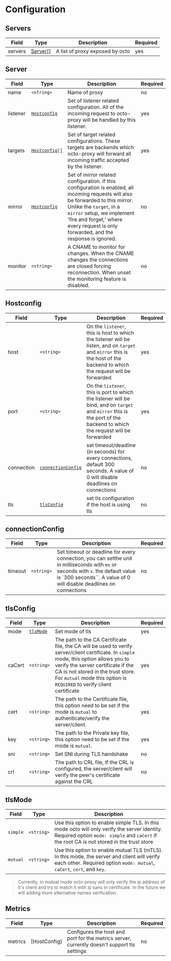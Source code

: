 # Configuration

## Servers
| Field    | Type          | Description                     | Required |
| -------- | ------------- | ------------------------------- | -------- |
| servers  | [Server[]](#server)      | A list of proxy exposed by octo | yes      |


## Server
| Field    | Type             | Description   | Required |
| -------- | ---------------- | ------------- | -------- |
| name     | `<string>`       | Name of proxy | no       |
| listener | [`Hostconfig`](#hostconfig) | Set of listener related configuration. All of the incoming request to octo-proxy will be handled by this listener.            | yes      |
| targets  | [`Hostconfig[]`](#hostconfig) | Set of target related configurations. These targets are backends which octo-proxy will forward all incoming traffic accepted by the listener.            | yes      |
| mirror   | [`Hostconfig`](#hostconfig)  | Set of mirror related configuration. If this configuration is enabled, all incoming requests will also be forwarded to this mirror. Unlike the `target`, in a `mirror` setup, we implement 'fire and forget,' where every request is only forwarded, and the response is ignored.          | no       |
| monitor | `<string>` | A CNAME to monitor for changes. When the CNAME changes the connections are closed forcing reconnection. When unset the monitoring feature is disabled. | no |

## Hostconfig
| Field     | Type          | Description                     | Required |
| --------- | ------------- | ------------------------------- | -------- |
| host      | `<string>`    | On the `listener`, this is host to which the listener will be listen, and on `target` and `mirror` this is the host of the backend to which the request will be forwarded | yes      |
| port      | `<string>`    | On the `listener`, this is port to which the listener will be bind, and on `target` and `mirror` this is the port of the backend to which the request will be forwarded | yes      |
| connection   | [`connectionConfig`](#connectionConfig)    | set timeout/deadline (in seconds) for every connections, default 300 seconds. A value of 0 will disable deadlines on connections | no      |
| tls       | [`tlsConfig`](#tlsconfig)   | set tls configuration if the host is using tls | no      |


## connectionConfig
| Field    | Type          | Description                     | Required |
| -------- | ------------- | ------------------------------- | -------- |
| timeout  | `<string>`    | Set timeout or deadline for every connection, you can setthe unit in milliseconds with `ms` or seconds with `s`. the default value is `300 seconds``. A value of 0 will disable deadlines on connections                 | no       |

## tlsConfig
| Field    | Type          | Description                     | Required |
| -------- | ------------- | ------------------------------- | -------- |
| mode     | [`tlsMode`](#tlsmode)       | Set mode of tls                 | yes      |
| caCert   | `<string>`    | The path to the CA Certificate file, the CA will be used to verify server/client certificate. In `simple` mode, this option allows you to verify the server certificate if the CA is not stored in the trust store. For `mutual` mode this option is `REQUIRED` to verify client certificate                | yes      |
| cert     | `<string>`    | The path to the Certificate file, this option need to be set if the mode is `mutual` to authenticate/verify the server/client.                   | yes      |
| key      | `<string>`    | The path to the Private key file, this option need to be set if the mode is `mutual`.                  | yes      |
| sni      | `<string>`    | Set SNI during TLS handshake                  | no      |
| crl      | `<string>`    | The path to CRL file, If the CRL is configured, the server/client will verify the peer's certificate against the CRL     | no      |

## tlsMode
| Field     | Type          | Description                     |
| --------- | ------------- | ------------------------------- 
| `simple`  | `<string>`    | Use this option to enable simple TLS. In this mode octo will only verify the server identity. Required option `mode: simple` and `caCert` if the root CA is not stored in the trust store |
| `mutual`  | `<string>`    | Use this option to enable mutual TLS (mTLS). In this mode, the server and client will verify each other. Required option `mode: mutual`, `caCert`, `cert`, and `key`. |

> Currently, in mutual mode octo-proxy will only verify the ip address of it's client and try to match it with ip sans in certificate. In the future we will adding more alternative names verification.

## Metrics
| Field    | Type          | Description                     | Required |
| -------- | ------------- | ------------------------------- | -------- |
| metrics  | [HostConfig]  | Configures the host and port for the metrics server, currently doesn't support tls settings | no       |
